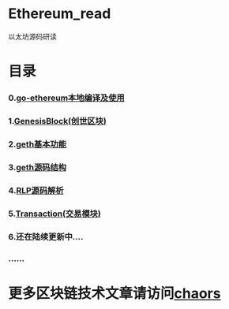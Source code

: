 # Ethereum_read

以太坊源码研读

# 目录

### 0.[go-ethereum本地编译及使用](https://github.com/chaors/Ethereum_read/blob/master/Docs/0x00%20go-ethereum本地编译及使用.md)

### 1.[GenesisBlock(创世区块)](https://github.com/chaors/Ethereum_read/blob/master/Docs/0x01GenesisBlock(创世区块).md)

### 2.[geth基本功能](https://github.com/chaors/Ethereum_read/blob/master/Docs/0x02%20geth基本功能.md)

### 3.[geth源码结构](https://github.com/chaors/Ethereum_read/blob/master/Docs/0x03%20geth源码结构.md)

### 4.[RLP源码解析](https://github.com/chaors/Ethereum_read/blob/master/Docs/0x04%20RLP源码解析.md)

### 5.[Transaction(交易模块)](https://github.com/chaors/Ethereum_read/blob/master/Docs/0x05%20Transaction(交易模块)%20.md)

### 6.还在陆续更新中....

### ......



# 更多区块链技术文章请访问[chaors](https://www.jianshu.com/c/6277257ba30a)
